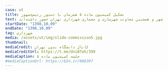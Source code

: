 ```yaml
---
case: ut
title: تشکیل کمیسیون ماده ۵ همزمان با دستور رئیس‌جمهور
text: همزمان با اعلام نظر معاونت حقوقی رئیس‌جمهور درخصوص طرح توسعه دانشگاه_تهران، روز گذشته جلسه‌ای با موضوع این طرح در کمیسیون مادۀ پنج شهرداری تهران برگزار شده است. در این جلسه رئیس دانشگاه تهران، شهردار تهران، معاونت شهرسازی و معماری وزارت راه و شهرسازی و دبیر شورای‌عالی شهرسازی و معماری، رئیس شورای شهر، دو تن از اعضای شورای شهر و همچنین معاونت شهرسازی و معماری شهرداری تهران حضور داشته‌اند.
startDate: "1398,10,09"
endDate: "1398,10,09"
tag: شهرداری
media: /assets/ut/img/slide-commission5.jpg
thumbnail:
mediaCredit: کانال دانشگاه بدون تهران
mediaCreditUrl: https://t.me/UniBTeh/399
mediaCaption: جلسه کمیسیون ماده ۵
#mediaCaptionUrl: https://b2n.ir/086397
---
```

